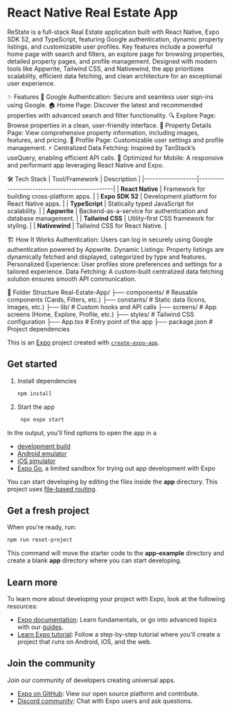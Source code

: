 # React Native Real Estate App

ReState is a full-stack Real Estate application built with React Native, Expo SDK 52, and TypeScript, featuring Google authentication, dynamic property listings, and customizable user profiles. Key features include a powerful home page with search and filters, an explore page for browsing properties, detailed property pages, and profile management. Designed with modern tools like Appwrite, Tailwind CSS, and Nativewind, the app prioritizes scalability, efficient data fetching, and clean architecture for an exceptional user experience.

✨ Features
🔑 Google Authentication: Secure and seamless user sign-ins using Google.
🏠 Home Page: Discover the latest and recommended properties with advanced search and filter functionality.
🔍 Explore Page: Browse properties in a clean, user-friendly interface.
📄 Property Details Page: View comprehensive property information, including images, features, and pricing.
👤 Profile Page: Customizable user settings and profile management.
⚡ Centralized Data Fetching: Inspired by TanStack’s useQuery, enabling efficient API calls.
📱 Optimized for Mobile: A responsive and performant app leveraging React Native and Expo.

🛠️ Tech Stack
| Tool/Framework   | Description                                   |
|-------------------|-----------------------------------------------|
| **React Native**  | Framework for building cross-platform apps.  |
| **Expo SDK 52**   | Development platform for React Native apps.  |
| **TypeScript**    | Statically typed JavaScript for scalability. |
| **Appwrite**      | Backend-as-a-service for authentication and database management. |
| **Tailwind CSS**  | Utility-first CSS framework for styling.     |
| **Nativewind**    | Tailwind CSS for React Native.               |



🏗️ How It Works
Authentication: Users can log in securely using Google authentication powered by Appwrite.
Dynamic Listings: Property listings are dynamically fetched and displayed, categorized by type and features.
Personalized Experience: User profiles store preferences and settings for a tailored experience.
Data Fetching: A custom-built centralized data fetching solution ensures smooth API communication.


📂 Folder Structure
Real-Estate-App/
├── components/         # Reusable components (Cards, Filters, etc.)
├── constants/          # Static data (Icons, Images, etc.)
├── lib/                # Custom hooks and API calls
├── screens/            # App screens (Home, Explore, Profile, etc.)
├── styles/             # Tailwind CSS configuration
├── App.tsx             # Entry point of the app
├── package.json        # Project dependencies



This is an [Expo](https://expo.dev) project created with [`create-expo-app`](https://www.npmjs.com/package/create-expo-app).

## Get started

1. Install dependencies

   ```bash
   npm install
   ```

2. Start the app

   ```bash
    npx expo start
   ```

In the output, you'll find options to open the app in a

- [development build](https://docs.expo.dev/develop/development-builds/introduction/)
- [Android emulator](https://docs.expo.dev/workflow/android-studio-emulator/)
- [iOS simulator](https://docs.expo.dev/workflow/ios-simulator/)
- [Expo Go](https://expo.dev/go), a limited sandbox for trying out app development with Expo

You can start developing by editing the files inside the **app** directory. This project uses [file-based routing](https://docs.expo.dev/router/introduction).

## Get a fresh project

When you're ready, run:

```bash
npm run reset-project
```

This command will move the starter code to the **app-example** directory and create a blank **app** directory where you can start developing.

## Learn more

To learn more about developing your project with Expo, look at the following resources:

- [Expo documentation](https://docs.expo.dev/): Learn fundamentals, or go into advanced topics with our [guides](https://docs.expo.dev/guides).
- [Learn Expo tutorial](https://docs.expo.dev/tutorial/introduction/): Follow a step-by-step tutorial where you'll create a project that runs on Android, iOS, and the web.

## Join the community

Join our community of developers creating universal apps.

- [Expo on GitHub](https://github.com/expo/expo): View our open source platform and contribute.
- [Discord community](https://chat.expo.dev): Chat with Expo users and ask questions.

